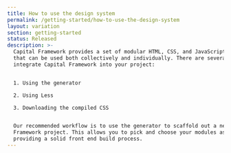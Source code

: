 ```yaml
---
title: How to use the design system
permalink: /getting-started/how-to-use-the-design-system
layout: variation
section: getting-started
status: Released
description: >-
  Capital Framework provides a set of modular HTML, CSS, and JavaScript patterns
  that can be used both collectively and individually. There are several ways to
  integrate Capital Framework into your project:


  1. Using the generator

  2. Using Less

  3. Downloading the compiled CSS


  Our recommended workflow is to use the generator to scaffold out a new Capital
  Framework project. This allows you to pick and choose your modules as well as
  providing a solid front end build process.
---
```


